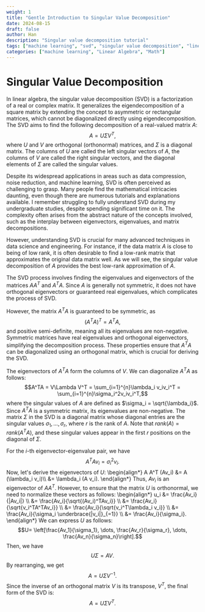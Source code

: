```yaml
---
weight: 1
title: "Gentle Introduction to Singular Value Decomposition"
date: 2024-08-15
draft: false
author: Han
description: "Singular value decomposition tutorial"
tags: ["machine learning", "svd", "singular value decomposition", "linear algebra"]
categories: ["machine learning", "Linear Algebra", "Math"]
---
```


# Singular Value Decomposition

In linear algebra, the singular value decomposition (SVD) is a factorization of a real or complex matrix. It generalizes the eigendecomposition of a square matrix by extending the concept to asymmetric or rectangular matrices, which cannot be diagonalized directly using eigendecomposition. The SVD aims to find the following decomposition of a real-valued matrix $A$:
$$A = U\Sigma V^T,$$
where $U$ and $V$ are orthogonal (orthonormal) matrices, and $\Sigma$ is a diagonal matrix. The columns of $U$ are called the left singular vectors of $A$, the columns of $V$ are called the right singular vectors, and the diagonal elements of $\Sigma$ are called the singular values.

Despite its widespread applications in areas such as data compression, noise reduction, and machine learning, SVD is often perceived as challenging to grasp. Many people find the mathematical intricacies daunting, even though there are numerous tutorials and explanations available. I remember struggling to fully understand SVD during my undergraduate studies, despite spending significant time on it. The complexity often arises from the abstract nature of the concepts involved, such as the interplay between eigenvectors, eigenvalues, and matrix decompositions.

However, understanding SVD is crucial for many advanced techniques in data science and engineering. For instance, if the data matrix $A$ is close to being of low rank, it is often desirable to find a low-rank matrix that approximates the original data matrix well. As we will see, the singular value decomposition of $A$ provides the best low-rank approximation of $A$.

The SVD process involves finding the eigenvalues and eigenvectors of the matrices $AA^T$ and $A^TA$. Since $A$ is generally not symmetric, it does not have orthogonal eigenvectors or guaranteed real eigenvalues, which complicates the process of SVD.

However, the matrix $A^TA$ is guaranteed to be symmetric, as $$(A^TA)^T=A^TA,$$ and positive semi-definite, meaning all its eigenvalues are non-negative. Symmetric matrices have real eigenvalues and orthogonal eigenvectors, simplifying the decomposition process. These properties ensure that $A^TA$ can be diagonalized using an orthogonal matrix, which is crucial for deriving the SVD.

The eigenvectors of $A^TA$ form the columns of $V$. We can diagonalize $A^TA$ as follows:
$$A^TA = V\Lambda V^T = \sum_{i=1}^{n}\lambda_i v_iv_i^T = \sum_{i=1}^{n}\sigma_i^2v_iv_i^T,$$
where the singular values of $A$ are defined as $\sigma_i = \sqrt{\lambda_i}$. Since $A^TA$ is a symmetric matrix, its eigenvalues are non-negative. The matrix $\Sigma$ in the SVD is a diagonal matrix whose diagonal entries are the singular values $\sigma_1, \dots, \sigma_r$, where $r$ is the rank of $A$. Note that $rank(A) = rank(A^TA)$, and these singular values appear in the first $r$ positions on the diagonal of $\Sigma$.

For the $i$-th eigenvector-eigenvalue pair, we have
$$A^TAv_i = \sigma_i^2v_i.$$
Now, let's derive the eigenvectors of $U$:
\begin{align*}
	A A^T (Av_i) &= A (\lambda_i v_i)\\\\ 
				 &= \lambda_i (A v_i).
\end{align*}
Thus, $Av_i$ is an eigenvector of $AA^T$. However, to ensure that the matrix $U$ is orthonormal, we need to normalize these vectors as follows:
\begin{align*}
	u_i &= \frac{Av_i}{\|Av_i\|} \\\\
		&= \frac{Av_i}{\sqrt{(Av_i)^TAv_i}} \\\\
		&= \frac{Av_i}{\sqrt{v_i^TA^TAv_i}} \\\\
		&= \frac{Av_i}{\sqrt{v_i^T\lambda_i v_i}} \\\\
		&= \frac{Av_i}{\sigma_i \underbrace{\|v_i\|}_{=1}} \\\\
		&= \frac{Av_i}{\sigma_i}.
\end{align*}
We can express $U$ as follows:
$$U= \left[\frac{Av_1}{\sigma_1}, \dots, \frac{Av_r}{\sigma_r}, \dots, \frac{Av_n}{\sigma_n}\right].$$
Then, we have
$$U\Sigma = AV.$$
By rearranging, we get
$$A = U\Sigma V^{-1}.$$
Since the inverse of an orthogonal matrix $V$ is its transpose, $V^T$, the final form of the SVD is:
$$A = U\Sigma V^T.$$
